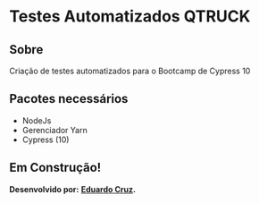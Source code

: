 # Testes Automatizados QTRUCK

## Sobre

Criação de testes automatizados para o Bootcamp de Cypress 10

## Pacotes necessários

- NodeJs
- Gerenciador Yarn
- Cypress (10)


## Em Construção!

**Desenvolvido por:**
**[Eduardo Cruz](https://github.com/edcruz29/).**